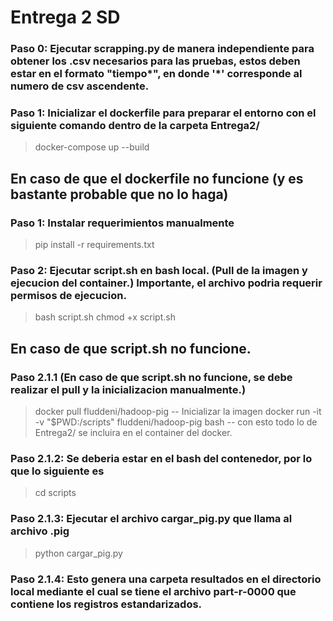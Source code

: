 # Entrega 2 SD
### Paso 0: Ejecutar scrapping.py de manera independiente para obtener los .csv necesarios para las pruebas, estos deben estar en el formato "tiempo*", en donde '*' corresponde al numero de csv ascendente.
### Paso 1: Inicializar el dockerfile para preparar el entorno con el siguiente comando dentro de la carpeta Entrega2/
> docker-compose up --build
>
## En caso de que el dockerfile no funcione (y es bastante probable que no lo haga)
### Paso 1: Instalar requerimientos manualmente
> pip install -r requirements.txt
### Paso 2: Ejecutar script.sh en bash local. (Pull de la imagen y ejecucion del container.) Importante, el archivo podria requerir permisos de ejecucion.
> bash script.sh
> chmod +x script.sh
## En caso de que script.sh no funcione.
### Paso 2.1.1 (En caso de que script.sh no funcione, se debe realizar el pull y la inicializacion manualmente.)
> docker pull fluddeni/hadoop-pig
-- Inicializar la imagen
> docker run -it   -v "$PWD:/scripts"   fluddeni/hadoop-pig   bash
> -- con esto todo lo de Entrega2/ se incluira en el container del docker.
### Paso 2.1.2: Se deberia estar en el bash del contenedor, por lo que lo siguiente es
> cd scripts
### Paso 2.1.3: Ejecutar el archivo cargar_pig.py que llama al archivo .pig
>python cargar_pig.py
### Paso 2.1.4: Esto genera una carpeta resultados en el directorio local mediante el cual se tiene el archivo part-r-0000 que contiene los registros estandarizados.
